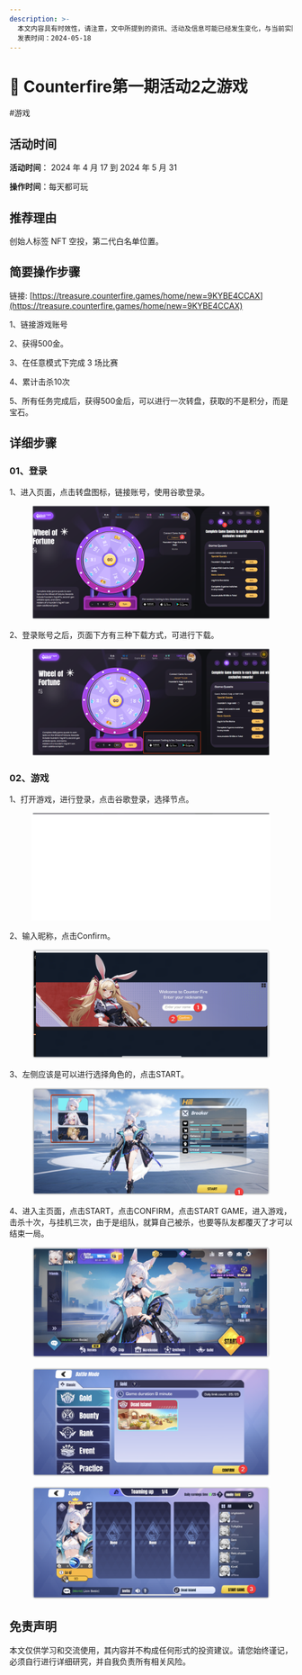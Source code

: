 ```yaml
---
description: >-
  本文内容具有时效性，请注意，文中所提到的资讯、活动及信息可能已经发生变化，与当前实际情况有所不同。我们建议您在做出任何决策之前，始终进行自主研究和验证。
  发表时间：2024-05-18
---
```


# 🚡 Counterfire第一期活动2之游戏

\#游戏

## 活动时间 <a href="#huo-dong-shi-jian" id="huo-dong-shi-jian"></a>

**活动时间**： 2024 年 4 月 17 到 2024 年 5 月 31

**操作时间**：每天都可玩

## 推荐理由 <a href="#tui-jian-li-you" id="tui-jian-li-you"></a>

创始人标签 NFT 空投，第二代白名单位置。

## 简要操作步骤 <a href="#jian-yao-cao-zuo-bu-zhou" id="jian-yao-cao-zuo-bu-zhou"></a>

链接: [https://treasure.counterfire.games/home/new=9KYBE4CCAX](https://treasure.counterfire.games/home/new=9KYBE4CCAX)

1、链接游戏账号

2、获得500金。

3、在任意模式下完成 3 场比赛

4、累计击杀10次

5、所有任务完成后，获得500金后，可以进行一次转盘，获取的不是积分，而是宝石。

## 详细步骤 <a href="#xiang-xi-bu-zhou" id="xiang-xi-bu-zhou"></a>

### **01、登录**

1、进入页面，点击转盘图标，链接账号，使用谷歌登录。

<figure><img src="../.gitbook/assets/image (19).png" alt=""><figcaption></figcaption></figure>

2、登录账号之后，页面下方有三种下载方式，可进行下载。

<figure><img src="../.gitbook/assets/image (20).png" alt=""><figcaption></figcaption></figure>

### **02、游戏**

1、打开游戏，进行登录，点击谷歌登录，选择节点。

<figure><img src="../.gitbook/assets/image (21).png" alt=""><figcaption></figcaption></figure>

2、输入昵称，点击Confirm。

<figure><img src="../.gitbook/assets/image (22).png" alt=""><figcaption></figcaption></figure>

3、左侧应该是可以进行选择角色的，点击START。

<figure><img src="../.gitbook/assets/image (23).png" alt=""><figcaption></figcaption></figure>

4、进入主页面，点击START，点击CONFIRM，点击START GAME，进入游戏，击杀十次，与挂机三次，由于是组队，就算自己被杀，也要等队友都覆灭了才可以结束一局。

<figure><img src="../.gitbook/assets/image (24).png" alt=""><figcaption></figcaption></figure>

<figure><img src="../.gitbook/assets/image (25).png" alt=""><figcaption></figcaption></figure>

<figure><img src="../.gitbook/assets/image (26).png" alt=""><figcaption></figcaption></figure>

## 免责声明 <a href="#mian-ze-sheng-ming" id="mian-ze-sheng-ming"></a>

本文仅供学习和交流使用，其内容并不构成任何形式的投资建议。请您始终谨记，必须自行进行详细研究，并自我负责所有相关风险。
